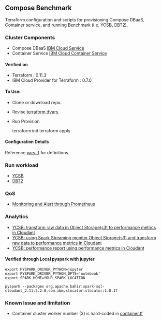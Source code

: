 ## Compose Benchmark

Terraform configuration and scripts for provisioning Compose DBaaS, Container service, and running Benchmark (i.e. YCSB, DBT2).

### Cluster Components

* Compose DBaaS [IBM Cloud Service](https://ibm-cloud.github.io/tf-ibm-docs/v0.7.0/r/service_instance.html)
* Container Service [IBM Cloud Container Service](https://ibm-cloud.github.io/tf-ibm-docs/v0.7.0/r/container_cluster.html)

#### Verified on

* Terraform : 0.11.3
* IBM Cloud Provider for Terraform : 0.7.0


#### To Use:

* Clone or download repo.

* Revise [terraform.tfvars](./terraform.tfvars). 

* Run Provision

	terraform init
	terraform apply


#### Configuration Details

Reference [vars.tf](./vars.tf) for definitions. 


### Run workload

* [YCSB](ycsb/README.md)
* [DBT2](dbt2/README.md)


### QoS

* [Monitoring and Alert through Prometheus](prometheus/README.md) 


### Analytics

* [YCSB: transform raw data in Object Storage(s3) to performance metrics in Cloudant](analytics/ycsb_analytics-s3-cloudant.ipynb)
* [YCSB: using Spark Streaming monitor Object Storage(s3) and transform raw data to performance metrics in Cloudant](analytics/ycsb_analytics-s3-stream-cloudant.ipynb)
* [YCSB: performance report using performance metrics in Cloudant](analytics/ycsb_analytics-report-cloudant.ipynb)

#### Verified through Local pyspark with jupyter

	export PYSPARK_DRIVER_PYTHON=jupyter
	export PYSPARK_DRIVER_PYTHON_OPTS='notebook'
	export SPARK_HOME=YOUR_SPARK_LOCATION
	
	pyspark --packages org.apache.bahir:spark-sql-cloudant_2.11:2.2.0,com.ibm.stocator:stocator:1.0.17

### Known Issue and limitation

* Container cluster worker number (3) is hard-coded in [container.tf](container.tf)
